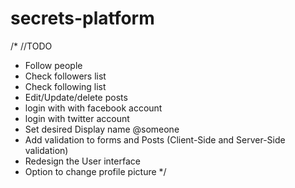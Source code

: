 # secrets-platform
/* //TODO
* Follow people
* Check followers list
* Check following list
* Edit/Update/delete posts
* login with with facebook account
* login with twitter account
* Set desired Display name @someone
* Add validation to forms and Posts (Client-Side and Server-Side validation)
* Redesign the User interface
* Option to change profile picture
*/